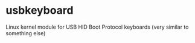 # usbkeyboard
Linux kernel module for USB HID Boot Protocol keyboards (very similar to something else)
